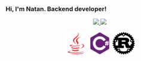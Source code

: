 ### Hi, I'm Natan. Backend developer!

<div align="center">
  <a href="https://github.com/natanncosta">
  <img height="180em" src="https://github-readme-stats.vercel.app/api?username=natanncosta&show_icons=true&theme=dracula&include_all_commits=true&count_private=true"/>
  <img height="180em" src="https://github-readme-stats.vercel.app/api/top-langs/?username=natanncosta&langs_count=7&theme=dracula"/>
  </a> 
</div>
<div align="center" style="display: inline_block"><br>
  <img align="center" alt="Natan-Java" height="60" width="60" src="https://raw.githubusercontent.com/devicons/devicon/master/icons/java/java-plain.svg">
  <img align="center" alt="Natan-CSharp" height="60" width="60" src="https://raw.githubusercontent.com/devicons/devicon/master/icons/csharp/csharp-plain.svg">
  <img align="center" alt="Rust" height="60" width="60" src="https://raw.githubusercontent.com/devicons/devicon/master/icons/rust/rust-plain.svg">
</div>


